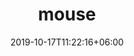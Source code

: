 ---
title: 'mouse'
date: 2019-10-17T11:22:16+06:00
draft: false
# meta description 
description: ''
# product Price
price: '500.0'
priceBefore: '500.0'
# Product Short Description
shortDescription: ''
productID: '9e2e9016-1312-ec11-995e-0050b3a4168'
type: 'products'
category: 'abc'
images:
  - image: 'images/products/B29FA74E-7EE4-EB11-995C-005056B3A4161.png'  
  - image: 'images/products/B29FA74E-7EE4-EB11-995C-005056B3A4162.png'  
  - image: 'images/products/B29FA74E-7EE4-EB11-995C-005056B3A4163.png'  
---